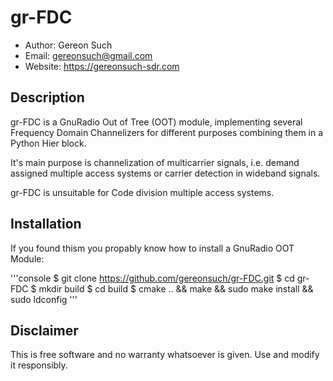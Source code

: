 # gr-FDC

* Author:  Gereon Such
* Email:   gereonsuch@gmail.com
* Website: https://gereonsuch-sdr.com

## Description

gr-FDC is a GnuRadio Out of Tree (OOT) module, implementing several Frequency Domain Channelizers for different purposes combining them in a Python Hier block. 

It's main purpose is channelization of multicarrier signals, i.e. demand assigned multiple access systems or carrier detection in wideband signals. 

gr-FDC is unsuitable for Code division multiple access systems. 

## Installation

If you found thism you propably know how to install a GnuRadio OOT Module:

'''console
$ git clone https://github.com/gereonsuch/gr-FDC.git
$ cd gr-FDC
$ mkdir build
$ cd build
$ cmake .. && make && sudo make install && sudo ldconfig
'''

## Disclaimer

This is free software and no warranty whatsoever is given. Use and modify it responsibly. 
